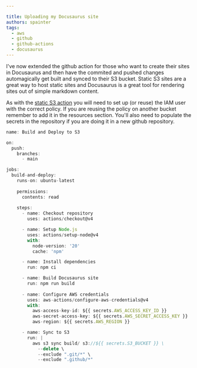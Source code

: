 ```yaml
---

title: Uploading my Docusaurus site
authors: spainter
tags:
  - aws
  - github
  - github-actions
  - docusaurus
---
```


I've now extended the github action for those who want to create their sites in Docusaurus and then have the commited and pushed changes automagically get built and synced to their S3 bucket. Static S3 sites are a great way to host static sites and Docusaurus is a great tool for rendering sites out of simple markdown content. 
<!-- truncate -->
As with the [static S3 action](s3-github-action.md) you will need to set up (or reuse) the IAM user with the correct policy. If you are reusing the policy on another bucket remember to add it in the resources section. You'll also need to populate the secrets in the repository if you are doing it in a new github repository. 

```javascript
name: Build and Deploy to S3

on:
  push:
    branches:
      - main

jobs:
  build-and-deploy:
    runs-on: ubuntu-latest
    
    permissions:
      contents: read
      
    steps:
      - name: Checkout repository
        uses: actions/checkout@v4

      - name: Setup Node.js
        uses: actions/setup-node@v4
        with:
          node-version: '20'
          cache: 'npm'

      - name: Install dependencies
        run: npm ci

      - name: Build Docusaurus site
        run: npm run build
        
      - name: Configure AWS credentials
        uses: aws-actions/configure-aws-credentials@v4
        with:
          aws-access-key-id: ${{ secrets.AWS_ACCESS_KEY_ID }}
          aws-secret-access-key: ${{ secrets.AWS_SECRET_ACCESS_KEY }}
          aws-region: ${{ secrets.AWS_REGION }}

      - name: Sync to S3
        run: |
          aws s3 sync build/ s3://${{ secrets.S3_BUCKET }} \
            --delete \
            --exclude ".git/*" \
            --exclude ".github/*"

```